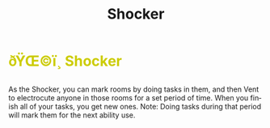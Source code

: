 ﻿---
lang: en-US
title: Shocker
prev: Quizmaster
next: Imitator
---

# <font color=#cccc00>ðŸŒ©ï¸ <b>Shocker</b></font> <Badge text="Experimental" type="tip" vertical="middle"/>

As the Shocker, you can mark rooms by doing tasks in them, and then Vent to electrocute anyone in those rooms for a set period of time. When you finish all of your tasks, you get new ones. Note: Doing tasks during that period will mark them for the next ability use.